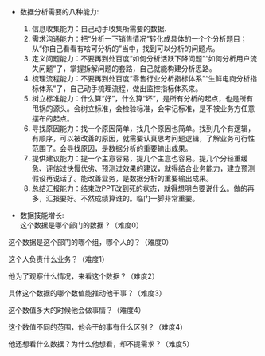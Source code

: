 - 数据分析需要的八种能力:  
  1. 信息收集能力：自己动手收集所需要的数据.  
  2. 需求沟通能力：把“分析一下销售情况”转化成具体的一个个分析题目；从“你自己看看有啥可分析的”当中，找到可以分析的问题点。  
  3. 定义问题能力：不要再到处百度“如何分析活跃下降问题”“如何分析用户流失问题”了，掌握拆解问题的套路，自己就能构建分析思路。  
  4. 梳理流程能力：不要再到处百度“零售行业分析指标体系”“生鲜电商分析指标体系”了，自己动手梳理流程，做出监控指标体系来。  
  5. 树立标准能力：什么算“好”，什么算“坏”，是所有分析的起点，也是所有甩锅的源头。会树立标准，会检验标准，会牢记标准，是不被业务方任意摆布的起点。  
  6. 寻找原因能力：找一个原因简单，找几个原因也简单。找到几个有逻辑，有顺序，可以被改善的原因，就需要认真思考问题逻辑，了解业务可行性范围了。会寻找原因，是数据分析的重要输出成果。  
  7. 提供建议能力：提一个主意容易，提几个主意也容易。提几个分轻重缓急、评估过快慢优劣、预测过效果的建议，就得结合业务能力，建立预测假设再说话了。能改善业务，是数据分析的重要输出成果。  
  8. 总结汇报能力：结束改PPT改到死的状态，就得想明白要说什么。做的再多，汇报要好。不然成绩算谁的。临门一脚非常重要。  

- 数据技能增长:  
这个数据是哪个部门的数据？（难度0）

这个数据是这个部门的哪个组，哪个人的？（难度0）

这个人负责什么业务？（难度1）

他为了观察什么情况，来看这个数据？（难度2）

具体这个数据的哪个数值能推动他干事？（难度3）

这个数值多大的时候他会做事情？（难度4）

这个数值不同的范围，他会干的事有什么区别？（难度4）

他还想看什么数据？为什么他想看，却不提需求？（难度5）


